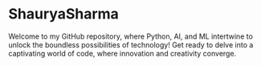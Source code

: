# ShauryaSharma
Welcome to my GitHub repository, where Python, AI, and ML intertwine to unlock the boundless possibilities of technology! Get ready to delve into a captivating world of code, where innovation and creativity converge.
